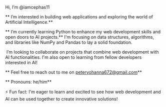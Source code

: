 Hi, I’m @iamcephas11

** I’m interested in building web applications and exploring the world of Artificial Intelligence.**

** I’m currently learning Python to enhance my web development skills and open doors to AI projects.**  I'm focusing on data structures, algorithms, and libraries like NumPy and Pandas to lay a solid foundation.

️ I’m looking to collaborate on projects that combine web development with AI functionalities.  I'm also open to learning from fellow developers interested in AI!

** Feel free to reach out to me on peteryohanna672@gmail.com**

** Pronouns: he/him**

⚡ Fun fact: I'm eager to learn and excited to see how web development and AI can be used together to create innovative solutions!
